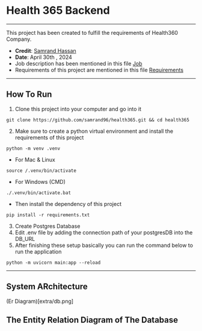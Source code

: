 # Health 365 Backend

------

This project has been created to fulfill the requirements of Health360 Company.
- **Credit**:  [Samrand Hassan](mailto:samrand96@gmail.com)
- **Date**: April 30th , 2024
- Job description has been mentioned in this file [Job](Job.md)
- Requirements of this project are mentioned in this file [Requirements](Requirements.md)

-----

## How To Run

1. Clone this project into your computer and go into it
```
git clone https://github.com/samrand96/health365.git && cd health365
```
2. Make sure to create a python virtual environment and  install the requirements of this project

```
python -m venv .venv
```
- For Mac & Linux
```
source /.venv/bin/activate
```
- For Windows (CMD)
```
./.venv/bin/activate.bat
```
- Then install the dependency of this project
```
pip install -r requirements.txt
```

3. Create Postgres Database
4. Edit .env file by adding the connection path of your postgresDB into the DB_URL
5. After finishing these setup basically you can run the command below to run the application
```
python -m uvicorn main:app --reload
```
-------
## System ARchitecture

(Er Diagram)[extra/db.png]

The Entity Relation Diagram of The Database
-------
